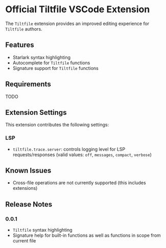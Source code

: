 # Official Tiltfile VSCode Extension

The `Tiltfile` extension provides an improved editing experience for `Tiltfile` authors.

## Features

- Starlark syntax highlighting
- Autocomplete for `Tiltfile` functions
- Signature support for `Tiltfile` functions

## Requirements

TODO

## Extension Settings

This extension contributes the following settings:

### LSP

* `tiltfile.trace.server`: controls logging level for LSP requests/responses (valid values: `off`, `messages`, `compact`, `verbose`)

## Known Issues

* Cross-file operations are not currently supported (this includes extensions)

## Release Notes

### 0.0.1

* `Tiltfile` syntax highlighting
* Signature help for built-in functions as well as functions in scope from current file
